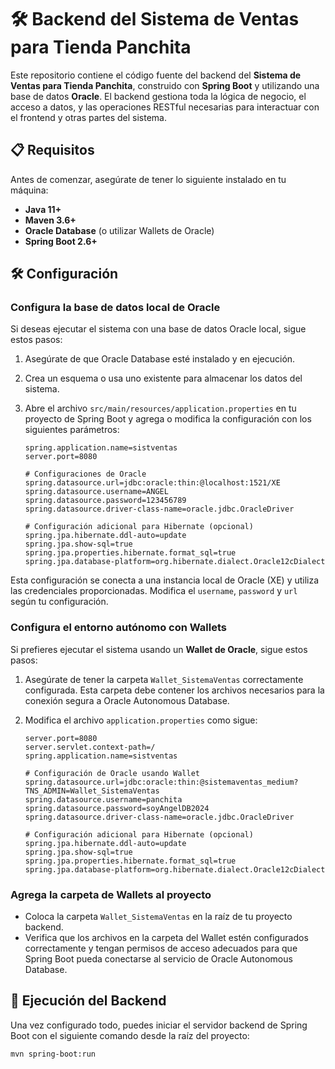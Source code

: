 # 🛠️ Backend del Sistema de Ventas para Tienda Panchita

Este repositorio contiene el código fuente del backend del **Sistema de Ventas para Tienda Panchita**, construido con **Spring Boot** y utilizando una base de datos **Oracle**. El backend gestiona toda la lógica de negocio, el acceso a datos, y las operaciones RESTful necesarias para interactuar con el frontend y otras partes del sistema.

## 📋 Requisitos

Antes de comenzar, asegúrate de tener lo siguiente instalado en tu máquina:

- **Java 11+**
- **Maven 3.6+**
- **Oracle Database** (o utilizar Wallets de Oracle)
- **Spring Boot 2.6+**

## 🛠️ Configuración

### Configura la base de datos local de Oracle

Si deseas ejecutar el sistema con una base de datos Oracle local, sigue estos pasos:

1. Asegúrate de que Oracle Database esté instalado y en ejecución.
2. Crea un esquema o usa uno existente para almacenar los datos del sistema.
3. Abre el archivo `src/main/resources/application.properties` en tu proyecto de Spring Boot y agrega o modifica la configuración con los siguientes parámetros:

    ```properties
    spring.application.name=sistventas
    server.port=8080

    # Configuraciones de Oracle
    spring.datasource.url=jdbc:oracle:thin:@localhost:1521/XE
    spring.datasource.username=ANGEL
    spring.datasource.password=123456789
    spring.datasource.driver-class-name=oracle.jdbc.OracleDriver

    # Configuración adicional para Hibernate (opcional)
    spring.jpa.hibernate.ddl-auto=update
    spring.jpa.show-sql=true
    spring.jpa.properties.hibernate.format_sql=true
    spring.jpa.database-platform=org.hibernate.dialect.Oracle12cDialect
    ```

Esta configuración se conecta a una instancia local de Oracle (XE) y utiliza las credenciales proporcionadas. Modifica el `username`, `password` y `url` según tu configuración.

### Configura el entorno autónomo con Wallets

Si prefieres ejecutar el sistema usando un **Wallet de Oracle**, sigue estos pasos:

1. Asegúrate de tener la carpeta `Wallet_SistemaVentas` correctamente configurada. Esta carpeta debe contener los archivos necesarios para la conexión segura a Oracle Autonomous Database.
2. Modifica el archivo `application.properties` como sigue:

    ```properties
    server.port=8080
    server.servlet.context-path=/
    spring.application.name=sistventas

    # Configuración de Oracle usando Wallet
    spring.datasource.url=jdbc:oracle:thin:@sistemaventas_medium?TNS_ADMIN=Wallet_SistemaVentas
    spring.datasource.username=panchita
    spring.datasource.password=soyAngelDB2024
    spring.datasource.driver-class-name=oracle.jdbc.OracleDriver

    # Configuración adicional para Hibernate (opcional)
    spring.jpa.hibernate.ddl-auto=update
    spring.jpa.show-sql=true
    spring.jpa.properties.hibernate.format_sql=true
    spring.jpa.database-platform=org.hibernate.dialect.Oracle12cDialect
    ```

### Agrega la carpeta de Wallets al proyecto

- Coloca la carpeta `Wallet_SistemaVentas` en la raíz de tu proyecto backend.
- Verifica que los archivos en la carpeta del Wallet estén configurados correctamente y tengan permisos de acceso adecuados para que Spring Boot pueda conectarse al servicio de Oracle Autonomous Database.

## 🚀 Ejecución del Backend

Una vez configurado todo, puedes iniciar el servidor backend de Spring Boot con el siguiente comando desde la raíz del proyecto:

```bash
mvn spring-boot:run
